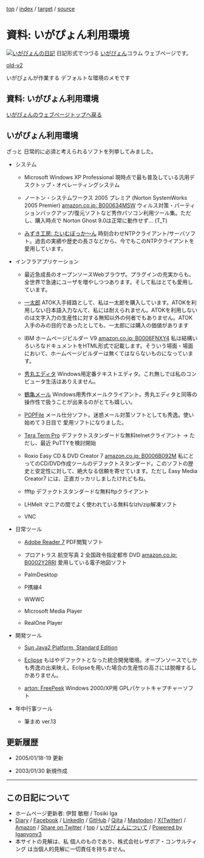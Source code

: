 [top](../index.html) / [index](index.html) / [target](https://www.igapyon.jp/igapyon/diary/memo/memoigaenv.html) / [source](https://github.com/igapyon/diary/blob/master/memo/memoigaenv.src.md) 

資料: いがぴょん利用環境
=====================================================================================================
[![いがぴょんの日記](https://www.igapyon.jp/igapyon/diary/images/iga202308_64.jpg "いがぴょん")](https://www.igapyon.jp/igapyon/diary/memo/memoigapyon.html) 日記形式でつづる [いがぴょん](https://www.igapyon.jp/igapyon/diary/memo/memoigapyon.html)コラム ウェブページです。

[old-v2](memoigaenv-orig.html)

いがぴょんが作業する デフォルトな環境のメモです

## 資料: いがぴょん利用環境

[いがぴょんのウェブページトップへ戻る](../../index.html)

## いがぴょん利用環境

ざっと 日常的に必須と考えられるソフトを列挙してみました。

* システム
  
  * Microsoft Windows XP Professional
    現時点で最も普及している汎用デスクトップ・オペレーティングシステム
    
  * ノートン・システムワークス 2005 プレミア (Norton SystemWorks 2005 Premier) [amazon.co.jp: B000634MSW](http://www.amazon.co.jp/exec/obidos/ASIN/B000634MSW/igapyondiary-22)
    ウィルス対策・パーティションバックアップ/復元ソフトなど秀作パソコン利用ツール集。ただし、購入時点で Norton Ghost 9.0は正常に動作せず…
    (T_T)
    
  * [みずき工房: たいむぼっか～ん](http://www.netlaputa.ne.jp/~ayu/labo/win32/timeb/)
  時刻合わせNTPクライアント/サーバソフト。過去の実績や歴史の長さなどから、今でもこのNTPクライアントを愛用しています。
  

  
* インフラアプリケーション
  
  * 
    最近急成長のオープンソースWebブラウザ。プラグインの充実からも、全世界で急速にユーザを増やしつつあります。そして私はとても愛用しています。
    
  * [一太郎](http://www.ichitaro.com/taro13/)
    ATOK入手経路として、私は一太郎を購入しています。ATOKを利用しない日本語入力なんて、私には耐えられません。ATOKを利用しないのは文字入力の生産性に対する無知以外の何者でもありません。ATOK入手のみの目的であったとしても、一太郎には購入の価値があります
    
  * IBM ホームページビルダー V9 [amazon.co.jp: B0006FNXY4](http://www.amazon.co.jp/exec/obidos/ASIN/B0006FNXY4/igapyondiary-22)
    私は結構いろいろなドキュメントをHTML形式で記載します。そういう場面・場面において、ホームページビルダーは無くてはならないものになっています。
    
  * [秀丸エディタ](http://hide.maruo.co.jp/software/hidemaru.html)
    Windows用定番テキストエディタ。これ無しでは私のコンピュータ生活はありえません。
    
  * [鶴亀メール](http://hide.maruo.co.jp/software/tk.html)
    Windows用秀作メールクライアント。秀丸エディタと同等の操作性で扱うことが出来るのがとても嬉しい。
    
  * [POPFile](http://popfile.sourceforge.net/manual/jp/manual.html)
    メール仕分ソフト。迷惑メール対策ソフトとしても秀逸。使い始めて３日目で 愛用ソフトになりました。
    
  * [Tera Term Pro](http://hp.vector.co.jp/authors/VA002416/teraterm.html)
  デファクトスタンダードな無料telnetクライアント → ただし、最近 PuTTYを検討開始
    
  * Roxio Easy CD & DVD Creator 7 [amazon.co.jp: B0006B092M](http://www.amazon.co.jp/exec/obidos/ASIN/B0006B092M/igapyondiary-22)
    私にとってのCD/DVD作成ツールのデファクトスタンダード。このソフトの歴史と安定性に対して、絶大なる信頼を寄せています。ただし Easy Media
    Creator7 には、正直ガッカリしましたけれどもね。
    
  * ffftp
    デファクトスタンダードな無料ftpクライアント
    
  * LHMelt
    マニアの間でよく使われている無料なlzh/zip解凍ソフト
    
  * VNC
  

  
* 日常ツール
  
  * [Adobe Reader 7](http://www.adobe.co.jp/products/acrobat/readermain.html)
    PDF閲覧ソフト
    
  * プロアトラス 航空写真 2 全国政令指定都市 DVD [amazon.co.jp: B0002Y2RRI](http://www.amazon.co.jp/exec/obidos/ASIN/B0002Y2RRI/igapyondiary-22)
    愛用している電子地図ソフト
    
  * PalmDesktop
    
  * P携線4
    
  * WWWC
    
  * Microsoft Media Player
    
  * RealOne Player
  

  
* 開発ツール
  
  * [Sun Java2 Platform, Standard Edition](http://java.sun.com/j2se/index.jsp)
    
  * [Eclipse](http://eclipsewiki.net/eclipse/)
    もはやデファクトとなった統合開発環境。オープンソースでしかも秀逸の出来映え。Eclipseを用いた場合の生産性の高さには脱帽するしかありません。
    
  * [arton: FreePeek](http://www.vector.co.jp/soft/winnt/net/se125800.html)
    Windows 2000/XP用 GPLパケットキャプチャーソフト
  

  
* 年中行事ツール
  
  * 筆まめ ver.13
  

## 更新履歴

* 2005/01/18-19 更新
  
* 2003/01/30 新規作成

----------------------------------------------------------------------------------------------------

## この日記について

* ホームページ更新者: 伊賀 敏樹 / Tosiki Iga
* [Diary](https://www.igapyon.jp/igapyon/diary/) / [Facebook](https://www.facebook.com/igapyon) / [LinkedIn](https://www.linkedin.com/in/toshikiiga) / [GitHub](https://github.com/igapyon) / [Qiita](https://qiita.com/igapyon) / [Mastodon](https://social.vivaldi.net/@igapyon) / [X(Twitter)](https://twitter.com/ToshikiIga) / [Amazon](https://www.amazon.co.jp/%E4%BC%8A%E8%B3%80-%E6%95%8F%E6%A8%B9/e/B004LTQWCQ) / 
[Share on Twitter](https://twitter.com/intent/tweet?hashtags=igapyon%2Cdiary%2C%E3%81%84%E3%81%8C%E3%81%B4%E3%82%87%E3%82%93&text=%E8%B3%87%E6%96%99%3A+%E3%81%84%E3%81%8C%E3%81%B4%E3%82%87%E3%82%93%E5%88%A9%E7%94%A8%E7%92%B0%E5%A2%83&url=https%3A%2F%2Fwww.igapyon.jp%2Figapyon%2Fdiary%2Fmemo%2Fmemoigaenv.html) / [top](../index.html) / [いがぴょんについて](https://www.igapyon.jp/igapyon/diary/memo/memoigapyon.html) / [Powered by Igapyonv3](https://github.com/igapyon/igapyonv3)
* 本サイトの見解は、私 個人のものであり、株式会社レザボア・コンサルティング は当個人的見解に一切責任を持ちません。 
